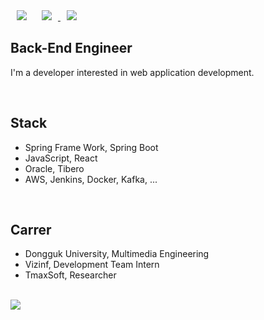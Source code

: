 <div>
    <img 
        src="https://hits.seeyoufarm.com/api/count/incr/badge.svg?url=https%3A%2F%2Fgithub.com%2Fli935"
        style="height : auto; margin-left : 10px; margin-right : 10px;"/>
    <a href="https://www.notion.so/jamesdonghyunkim/_DonghyunKim-bcc26f23239540a9b495996b55467e9f">
    <img 
        src="http://img.shields.io/badge/-Notion-black?style=flat&logo=Notion&link=https://www.notion.so/jamesdonghyunkim/_DonghyunKim-bcc26f23239540a9b495996b55467e9f"
        style="height : auto; margin-left : 10px; margin-right : 10px;"/>
</a>
    <a href="https://instagram.com/">
    <img 
        src="http://img.shields.io/badge/-Instagram-black?style=flat&logo=Instagram&link=https://instagram.com/"
        style="height : auto; margin-left : 10px; margin-right : 10px;"/>
</a>
</div>

## Back-End Engineer

I'm a developer interested in web application development.

<br>

## Stack

- Spring Frame Work, Spring Boot
- JavaScript, React
- Oracle, Tibero
- AWS, Jenkins, Docker, Kafka, ...

<br>

## Carrer

- Dongguk University, Multimedia Engineering
- Vizinf, Development Team Intern
- TmaxSoft, Researcher

<br>
<img align='center' src="http://mazassumnida.wtf/api/v2/generate_badge?boj=kim_dh93" href="www.naver.com">
